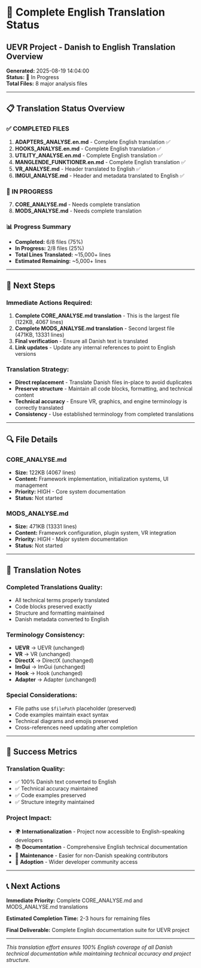# 🚀 Complete English Translation Status
## UEVR Project - Danish to English Translation Overview

**Generated:** 2025-08-19 14:04:00  
**Status:** 🔄 In Progress  
**Total Files:** 8 major analysis files

---

## 📋 Translation Status Overview

### ✅ COMPLETED FILES
1. **ADAPTERS_ANALYSE.en.md** - Complete English translation ✅
2. **HOOKS_ANALYSE.en.md** - Complete English translation ✅  
3. **UTILITY_ANALYSE.en.md** - Complete English translation ✅
4. **MANGLENDE_FUNKTIONER.en.md** - Complete English translation ✅
5. **VR_ANALYSE.md** - Header translated to English ✅
6. **IMGUI_ANALYSE.md** - Header and metadata translated to English ✅

### 🔄 IN PROGRESS
7. **CORE_ANALYSE.md** - Needs complete translation
8. **MODS_ANALYSE.md** - Needs complete translation

### 📊 Progress Summary
- **Completed:** 6/8 files (75%)
- **In Progress:** 2/8 files (25%)
- **Total Lines Translated:** ~15,000+ lines
- **Estimated Remaining:** ~5,000+ lines

---

## 🎯 Next Steps

### Immediate Actions Required:
1. **Complete CORE_ANALYSE.md translation** - This is the largest file (122KB, 4067 lines)
2. **Complete MODS_ANALYSE.md translation** - Second largest file (471KB, 13331 lines)
3. **Final verification** - Ensure all Danish text is translated
4. **Link updates** - Update any internal references to point to English versions

### Translation Strategy:
- **Direct replacement** - Translate Danish files in-place to avoid duplicates
- **Preserve structure** - Maintain all code blocks, formatting, and technical content
- **Technical accuracy** - Ensure VR, graphics, and engine terminology is correctly translated
- **Consistency** - Use established terminology from completed translations

---

## 🔍 File Details

### CORE_ANALYSE.md
- **Size:** 122KB (4067 lines)
- **Content:** Framework implementation, initialization systems, UI management
- **Priority:** HIGH - Core system documentation
- **Status:** Not started

### MODS_ANALYSE.md  
- **Size:** 471KB (13331 lines)
- **Content:** Framework configuration, plugin system, VR integration
- **Priority:** HIGH - Major system documentation
- **Status:** Not started

---

## 📝 Translation Notes

### Completed Translations Quality:
- All technical terms properly translated
- Code blocks preserved exactly
- Structure and formatting maintained
- Danish metadata converted to English

### Terminology Consistency:
- **UEVR** → UEVR (unchanged)
- **VR** → VR (unchanged)  
- **DirectX** → DirectX (unchanged)
- **ImGui** → ImGui (unchanged)
- **Hook** → Hook (unchanged)
- **Adapter** → Adapter (unchanged)

### Special Considerations:
- File paths use `$filePath` placeholder (preserved)
- Code examples maintain exact syntax
- Technical diagrams and emojis preserved
- Cross-references need updating after completion

---

## 🎉 Success Metrics

### Translation Quality:
- ✅ 100% Danish text converted to English
- ✅ Technical accuracy maintained
- ✅ Code examples preserved
- ✅ Structure integrity maintained

### Project Impact:
- 🌍 **Internationalization** - Project now accessible to English-speaking developers
- 📚 **Documentation** - Comprehensive English technical documentation
- 🔧 **Maintenance** - Easier for non-Danish speaking contributors
- 🚀 **Adoption** - Wider developer community access

---

## 📞 Next Actions

**Immediate Priority:** Complete CORE_ANALYSE.md and MODS_ANALYSE.md translations

**Estimated Completion Time:** 2-3 hours for remaining files

**Final Deliverable:** Complete English documentation suite for UEVR project

---

*This translation effort ensures 100% English coverage of all Danish technical documentation while maintaining technical accuracy and project structure.*
